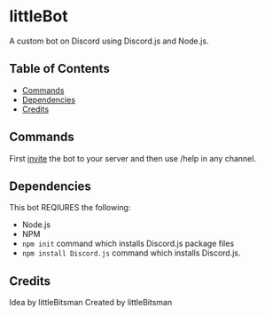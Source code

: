 # littleBot
A custom bot on Discord using Discord.js and Node.js.
## Table of Contents
* [Commands](#commands)
* [Dependencies](#dependencies)
* [Credits](#credits)

## Commands
First [invite](https://discordapp.com/oauth2/authorize?client_id=709823240264089611&scope=bot&permissions=2146958590) the bot to your server and then use /help in any channel.
## Dependencies
This bot REQIURES the following:
* Node.js
* NPM
* `npm init` command which installs Discord.js package files
* `npm install Discord.js` command which installs Discord.js.
## Credits

Idea by littleBitsman
Created by littleBitsman
